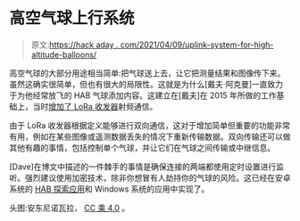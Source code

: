# 高空气球上行系统

> 原文:[https://hack aday . com/2021/04/09/uplink-system-for-high-altitude-balloons/](https://hackaday.com/2021/04/09/uplink-system-for-high-altitude-balloons/)

高空气球的大部分用途相当简单:把气球送上去，让它把测量结果和图像传下来。虽然这确实很简单，但也有很大的局限性。这就是为什么[戴夫·阿克曼]一直致力于为他经常放飞的 HAB 气球添加内容。这建立在[戴夫]在 2015 年所做的工作基础上，当时[增加了 LoRa 收发器](http://www.daveakerman.com/?p=1850)射频通信。

由于 LoRa 收发器根据定义能够进行双向通信，这对于增加简单但重要的功能非常有用，例如在某些图像或遥测数据丢失的情况下重新传输数据。双向传输还可以做其他有趣的事情，包括控制单个气球，并让它们在气球之间传输或中继信息。

[Dave]在博文中描述的一件棘手的事情是确保连接的两端都使用定时设置进行监听。强烈建议使用加密技术，除非你想冒有人劫持你的气球的风险。这已经在安卓系统的 [HAB 探索应用](http://www.daveakerman.com/?p=2782)和 Windows 系统的应用中实现了。

头图:安东尼诺瓦拉， [CC 乘 4.0](https://commons.wikimedia.org/wiki/File:Curvature_of_the_Earth.png) 。